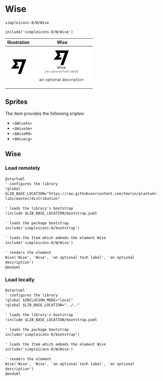 # Wise


```text
simpleicons-8/W/Wise
```

```text
include('simpleicons-8/W/Wise')
```



| Illustration | Wise |
| :---: | :---: |
| ![illustration for Illustration](../../simpleicons-8/W/Wise.png) | ![illustration for Wise](../../simpleicons-8/W/Wise.Local.png) |



## Sprites
The item provides the following sriptes:

- `<$WiseXs>`
- `<$WiseSm>`
- `<$WiseMd>`
- `<$WiseLg>`





## Wise

### Load remotely
```plantuml
@startuml
' configures the library
!global $LIB_BASE_LOCATION="https://raw.githubusercontent.com/tmorin/plantuml-libs/master/distribution"

' loads the library's bootstrap
!include $LIB_BASE_LOCATION/bootstrap.puml

' loads the package bootstrap
include('simpleicons-8/bootstrap')

' loads the Item which embeds the element Wise
include('simpleicons-8/W/Wise')

' renders the element
Wise('Wise', 'Wise', 'an optional tech label', 'an optional description')
@enduml
```

### Load locally
```plantuml
@startuml
' configures the library
!global $INCLUSION_MODE="local"
!global $LIB_BASE_LOCATION="../.."

' loads the library's bootstrap
!include $LIB_BASE_LOCATION/bootstrap.puml

' loads the package bootstrap
include('simpleicons-8/bootstrap')

' loads the Item which embeds the element Wise
include('simpleicons-8/W/Wise')

' renders the element
Wise('Wise', 'Wise', 'an optional tech label', 'an optional description')
@enduml
```

